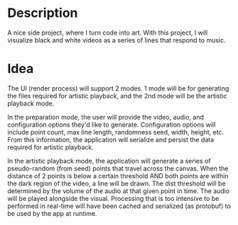 # Description

A nice side project, where I turn code into art. With this project, I will visualize black and white videos
as a series of lines that respond to music.

# Idea

The UI (render process) will support 2 modes. 1 mode will be for generating the files required for artistic playback,
and the 2nd mode will be the artistic playback mode.

In the preparation mode, the user will provide the video, audio, and configuration options they'd like to generate.
Configuration options will include point count, max line length, randomness seed, width, height, etc. From this information,
the application will serialize and persist the data required for artistic playback.

In the artistic playback mode, the application will generate a series of pseudo-random (from seed) points that travel
across the canvas. When the distance of 2 points is below a certain threshold AND both points are within the dark region
of the video, a line will be drawn. The dist threshold will be determined by the volume of the audio at that given point
in time. The audio will be played alongside the visual. Processing that is too intensive to be performed in real-time will
have been cached and serialized (as protobuf) to be used by the app at runtime.